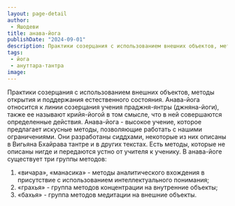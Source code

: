 ```yaml
---
layout: page-detail
author:
 - Яшодеви
title: анава-йога
publishDate: "2024-09-01"
description: Практики созерцания с использованием внешних объектов, методы открытия и поддержания естественного состояния. Анава-йога относится к линии созерцания учения праджня-янтры (джняна-йоги), также ее называют крийя-йогой в том смысле, что в ней совершаются определенные действия. Анава-йога - высокое учение, которое предлагает искусные методы, позволяющие работать с нашими ограничениями. Они разработаны сиддхами, некоторые из них описаны в Вигьяна Бхайрава тантре и в других текстах. Есть методы, которые не описаны нигде и передаются устно от учителя к ученику.
tags:
 - йога
 - ануттара-тантра
image: 
---
```


Практики созерцания с использованием внешних объектов, методы открытия и поддержания естественного состояния. Анава-йога относится к линии созерцания учения праджня-янтры (джняна-йоги), также ее называют крийя-йогой в том смысле, что в ней совершаются определенные действия. Анава-йога - высокое учение, которое предлагает искусные методы, позволяющие работать с нашими ограничениями. Они разработаны сиддхами, некоторые из них описаны в Вигьяна Бхайрава тантре и в других текстах. Есть методы, которые не описаны нигде и передаются устно от учителя к ученику.
В анава-йоге существует три группы методов:
1) «вичара», «манасика» - методы аналитического вхождения в присутствие с использованием интеллектуального понимания;
2) «грахья» - группа методов концентрации на внутренние объекты;
3) «бахья» - группа методов медитации на внешние объекты.

